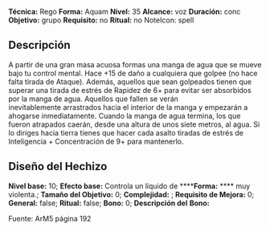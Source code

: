 
**Técnica:** Rego
**Forma:** Aquam
**Nivel:** 35
**Alcance:** voz 
**Duración:** conc  
**Objetivo:** grupo
**Requisito:** no
**Ritual:** no
NoteIcon: spell




## Descripción 
<p>A partir de una gran masa acuosa formas una manga de agua que se mueve bajo tu control mental. Hace +15 de daño a cualquiera que golpee (no hace falta tirada de Ataque). Además, aquellos que sean golpeados tienen que superar una tirada de estrés de Rapidez de 6+ para evitar ser absorbidos por la manga de agua. Aquellos que fallen se verán inevitablemente arrastrados hacia el interior de la manga y empezarán a ahogarse inmediatamente. Cuando la manga de agua termina, los que fueron atrapados caerán, desde una altura de unos siete metros, al agua. Si lo diriges hacia tierra tienes que hacer cada asalto tiradas de estrés de Inteligencia + Concentración de 9+ para mantenerlo.</p>

## Diseño del Hechizo 

**Nivel base:** 10; **Efecto base:** Controla un líquido de ******Forma:** **** muy violenta.;  **Tamaño del **Objetivo:**** 0; **Complejidad:** ; **Requisito de Mejora:** 0; **General:** false; **Ritual:** false; **Bono:** 0; **Descripción del** **Bono:** 

Fuente: ArM5 página 192